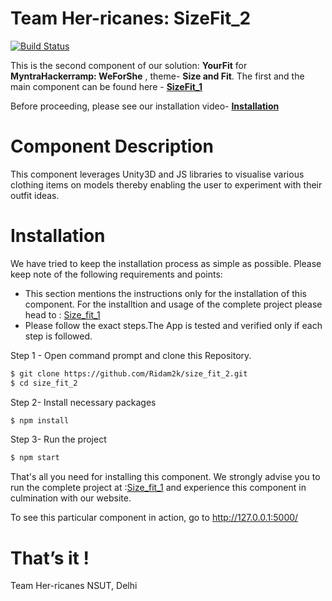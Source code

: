 ﻿# Team Her-ricanes: SizeFit_2

[![Build Status](https://travis-ci.org/joemccann/dillinger.svg?branch=master)](https://travis-ci.org/joemccann/dillinger)

This is the second component of our solution: **YourFit** for **MyntraHackerramp: WeForShe** , theme- **Size and Fit**.
The first and the main component can be found here - [**SizeFit_1**](https://github.com/Ridam2k/size_fit_1.git)

Before proceeding, please see our installation video- [**Installation**](https://drive.google.com/file/d/1_cuBjPhQyIJy8-9qxocF2_XI7_uOcjf2/view?usp=sharing)

# Component Description

This component leverages Unity3D and JS libraries to visualise various clothing items on models thereby enabling the user to experiment with their outfit ideas.

# Installation

We have tried to keep the installation process as simple as possible. Please keep note of the following requirements and points:

- This section mentions the instructions only for the installation of this component. For the installtion and usage of the complete project please head to : [Size_fit_1](https://github.com/Ridam2k/size_fit_1.git)
- Please follow the exact steps.The App is tested and verified only if each step is followed.

Step 1 - Open command prompt and clone this Repository.

```sh
$ git clone https://github.com/Ridam2k/size_fit_2.git
$ cd size_fit_2
```

Step 2- Install necessary packages

```sh
$ npm install
```

Step 3- Run the project

```sh
$ npm start
```

That's all you need for installing this component. We strongly advise you to run the complete project at :[Size_fit_1](https://github.com/Ridam2k/size_fit_1.git) and experience this component in culmination with our website.

To see this particular component in action, go to http://127.0.0.1:5000/

# That’s it !

Team Her-ricanes
NSUT, Delhi
